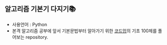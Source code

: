 ## 알고리즘 기본기 다지기📚

- 사용언어 : Python
- 본격 알고리즘 공부에 앞서 기본문법부터 알아가기 위한 [코드업](https://codeup.kr/problemsetsol.php?psid=23)의 기초 100제를 풀어보는 repository.
